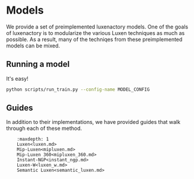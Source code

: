 # Models

We provide a set of preimplemented luxenactory models. One of the goals of luxenactory is to modularize the various Luxen techniques as much as possible. As a result, many of the techniqes from these preimplemented models can be mixed.

## Running a model

It's easy!

```bash
python scripts/run_train.py --config-name MODEL_CONFIG
```

## Guides

In addition to their implementations, we have provided guides that walk through each of these method. 

```{toctree}
    :maxdepth: 1
    Luxen<luxen.md>
    Mip-Luxen<mipluxen.md>
    Mip-Luxen 360<mipluxen_360.md>
    Instant-NGP<instant_ngp.md>
    Luxen-W<luxen_w.md>
    Semantic Luxen<semantic_luxen.md>
```
